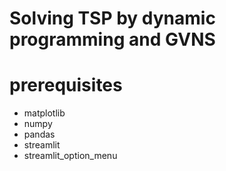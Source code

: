 # Solving TSP by dynamic programming and GVNS

# prerequisites
- matplotlib
- numpy
- pandas
- streamlit
- streamlit_option_menu


 
